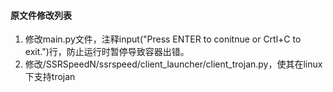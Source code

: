 #### 原文件修改列表
1. 修改main.py文件，注释input("Press ENTER to conitnue or Crtl+C to exit.")行，防止运行时暂停导致容器出错。
2. 修改/SSRSpeedN/ssrspeed/client_launcher/client_trojan.py，使其在linux下支持trojan